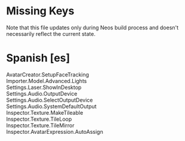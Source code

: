 # Missing Keys
Note that this file updates only during Neos build process and doesn't necessarily reflect the current state.

# Spanish [es]
AvatarCreator.SetupFaceTracking  
Importer.Model.Advanced.Lights  
Settings.Laser.ShowInDesktop  
Settings.Audio.OutputDevice  
Settings.Audio.SelectOutputDevice  
Settings.Audio.SystemDefaultOutput  
Inspector.Texture.MakeTileable  
Inspector.Texture.TileLoop  
Inspector.Texture.TileMirror  
Inspector.AvatarExpression.AutoAssign  

